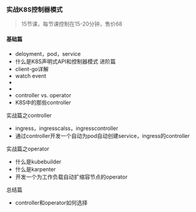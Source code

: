 
### 实战K8S控制器模式
> 15节课，每节课控制在15-20分钟，售价68

#### 基础篇
- deloyment，pod，service
- 什么是K8S声明式API和控制器模式
进阶篇
- client-go详解
 - watch event
 -
 - 
- controller vs. operator
- K8S中的那些controller

实战篇之controller
- ingress，ingresscalss，ingresscontroller
- 通过controller开发一个自动为pod自动创建service，ingress的controller

实战篇之operator
- 什么是kubebuilder
- 什么是karpenter
- 开发一个为工作负载自动扩缩容节点的operator

总结篇
- controller和operator如何选择
